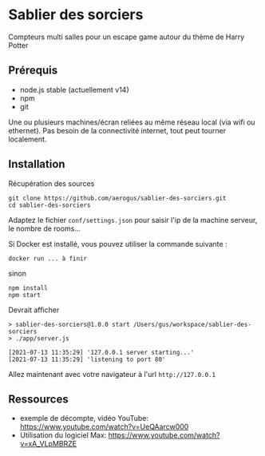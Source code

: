 # Sablier des sorciers

Compteurs multi salles pour un escape game autour du thème de Harry Potter

## Prérequis

* node.js stable (actuellement v14)
* npm
* git

Une ou plusieurs machines/écran reliées au même réseau local (via wifi ou ethernet). Pas besoin de la connectivité internet, tout peut tourner localement.

## Installation

Récupération des sources

```
git clone https://github.com/aerogus/sablier-des-sorciers.git
cd sablier-des-sorciers
```

Adaptez le fichier `conf/settings.json` pour saisir l'ip de la machine serveur, le nombre de rooms...

Si Docker est installé, vous pouvez utiliser la commande suivante :

```
docker run ... à finir
```

sinon

```
npm install
npm start
```

Devrait afficher

```
> sablier-des-sorciers@1.0.0 start /Users/gus/workspace/sablier-des-sorciers
> ./app/server.js

[2021-07-13 11:35:29] '127.0.0.1 server starting...'
[2021-07-13 11:35:29] 'listening to port 80'
```

Allez maintenant avec votre navigateur à l'url `http://127.0.0.1`

## Ressources

* exemple de décompte, vidéo YouTube: https://www.youtube.com/watch?v=UeQAarcw000
* Utilisation du logiciel Max: https://www.youtube.com/watch?v=xA_VLpMBRZE
